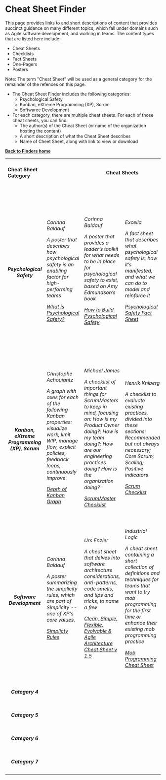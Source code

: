
# Cheat Sheet Finder

This page provides links to and short descriptions of content that provides succinct guidance on many different topics, which fall under domains such as Agile software development, and working in teams. The content types that are listed here include:

- Cheat Sheets
- Checklists
- Fact Sheets
- One-Pagers
- Posters

Note: The term "Cheat Sheet" will be used as a general category for the remainder of the refences on this page.

- The Cheat Sheet Finder includes the following categories:
   - Psychological Safety
   - Kanban, eXtreme Programming (XP), Scrum
   - Softwaree Development
- For each category, there are multiple cheat sheets. For each of those cheat sheets, you can find:
  - The author(s) of the Cheat Sheet (or name of the organization hosting the content)
  - A short description of what the Cheat Sheet describes 
  - Name of Cheet Sheet, along with link to view or download 
  
**[Back to Finders home](https://gphiliprogers.github.io/finders/)**

<html>
<table>


<tr>
<td>
<h4>Cheat Sheet Category</h4>
</td>

<td colspan="4" align="center">
<h4>Cheat Sheets</h4>
</td>
</tr>


<tr>
<td align="center">
<h5>Psychological Safety</h5>
</td>


<td>
<h6>
<p>Corinna Baldauf</p>
<p>A poster that describes how psychological safety is an enabling factor for high-performing teams</p>
<p><a href="https://wall-skills.com/2020/what-is-psychological-safety/">What is Psychological Safety?</a></p>
</h6>
</td>

<td>
<h6>
<p>Corinna Baldauf</p>
<p>A poster that provides a leader’s toolkit for what needs to be in place for psychological safety to exist, based on Amy Edmundson’s book</p>
<p><a href="https://wall-skills.com/2020/how-to-build-psychological-safety/">How to Build Pyschological Safety</a></p>
</h6>
</td>

<td>
<h6>
<p>Excella</p>
<p>A fact sheet that describes what psychological safety is, how it’s manifested, and what we can do to model and reinforce it</p>
<p><a href="https://www.excella.com/resource/psychological-safety">Psychological Safety Fact Sheet</a></p>
</h6>
</td>


<td>
<h6>
<p>Joshua Kerievsky, Heidi Helfand, Ashley Johnson</p>
<p>A cheat sheet containing a short collection of definitions and techniques to help ensure psychological safety is understood and enabled</p>
<p><a href="http://modernagile.org/safety/">High Performance via Psychological Safety</a></p>
</h6>
</td>







<tr>
<td align="center">
<h5>Kanban, eXtreme Programming (XP), Scrum</h5>
</td>
   
<td>
<h6>
<p>Christophe Achouiantz</p>
<p>A graph with axes for each of the following Kanban properties: visualize work, limit WIP, manage flow, explicit policies, feedback loops, continuously improve</p>
<p><a href="http://leanagileprojects.blogspot.com/2013/03/depth-of-kanban-good-coaching-tool.html">Depth of Kanban Graph</a></p>
</h6>
</td> 
   
  
<td>
<h6>
<p>Michael James</p>
<p>A checklist of important things for ScrumMasters to keep in mind, focusing on: How is my Product Owner doing?; How is my team doing?; How are our engineering practices doing? How is the organization doing?</p>
<p><a href="https://scrummasterchecklist.org/pdf/ScrumMaster_Checklist_12_unbranded.pdf">ScrumMaster Checklist</a></p>
</h6>
</td>


<td>
<h6>
<p>Henrik Kniberg</p>
<p>A checklist to evaluate existing practices, divided into these sections: Recommended but not always necessary; Core Scrum; Scaling; Positive indicators</p>
<p><a href="https://www.dropbox.com/s/qsitv2v30olqhms/Scrum-checklist.pdf?dl=0">Scrum Checklist</a></p>
</h6>
</td>



<td>
<h6>
<p>James Shore</p>
<p>A self-assessment quiz that focuses on five  aspects of agile development, from an XP perspective: Thinking; Collaborating; Releasing; Planning; Developing </p>
<p><a href="https://www.dropbox.com/s/qsitv2v30olqhms/Scrum-checklist.pdf?dl=0">Assess Your Agility</a></p>
</h6>
</td>








<tr>
<td align="center">
<h5>Software Development</h5>
</td>
   
<td>
<h6>
<p>Corinna Baldauf</p>
<p>A poster summarizing the simplicity rules, which are part of Simplicity -- one of XP's core values.</p>
<p><a href="https://wall-skills.com/2014/simplicity-rules-from-extreme-programming/">Simplicty Rules</a></p> 
</h6>
</td> 


<td>
<h6>
<p>Urs Enzler</p>
<p>A cheat sheet that delves into software architecture considerations, anti-patterns, code smells, and tips and tricks, to name a few</p>
<p><a href="https://www.planetgeek.ch/2019/09/12/clean-simple-flexible-evolvable-and-agile-architecture-cheat-sheet-update-v1-5/">Clean, Simple, Flexible, Evolvable & Agile Architecture Cheat Sheet v 1.5</a></p>
</h6>
</td>



<td>
<h6>
<p>Industrial Logic</p>
<p>A cheat sheet containing a short collection of definitions and techniques for teams that want to try mob programming for the first time or enhance their existing mob programming practice</p>
<p><a href="https://docs.google.com/document/d/1Ve5LVAJvGqJbUZR6C2o3ZNvFPKpuJ6sfIwxlpgKpKCk/export?format=pdf">Mob Programming Cheat Sheet</a></p>
</h6>
</td>
   


<td>
<h6>
<p>Brian Vermeer, Trisha Gee</p>
<p>A cheat sheet that covers eight things to check for from a security point of view when writing or reviewing code</p>
<p><a href="https://snyk.io/wp-content/uploads/Snyk-Secure-Code-Review-Cheat-Sheet.pdf">8 Security Code Review Best Practices Cheat Sheet</a></p>
</h6>
</td>



<td>
<h6>
<p></p>
<p></p>
</h6>
</td>




<tr>
<td align="center">
<h5>Category 4</h5>
</td>
  
<td>
<h6>
<p></p>
<p></p>
</h6>
</td>


<td>
<h6>
<p></p>
<p></p>
</h6>
</td>


<td>
<h6>
<p></p>
<p></p>
</h6>
</td>


<td>
<h6>
<p></p>
<p></p>
</h6>
</td>


<td>
<h6>
<p></p>
<p></p>
</h6>
</td>





<tr>
<td align="center">
<h5>Category 5</h5>
</td>

<td>
<h6>
<p></p>
<p></p>
</h6>
</td>


<td>
<h6>
<p></p>
<p></p>
</h6>
</td>


<td>
<h6>
<p></p>
<p></p>
</h6>
</td>


<td>
<h6>
<p></p>
<p></p>
</h6>
</td>


<td>
<h6>
<p></p>
<p></p>
</h6>
</td>




<tr>
<td align="center">
<h5>Category 6</h5>
</td>
 
<td>
<h6>
<p></p>
<p></p>
</h6>
</td>


<td>
<h6>
<p></p>
<p></p>
</h6>
</td>


<td>
<h6>
<p></p>
<p></p>
</h6>
</td>


<td>
<h6>
<p></p>
<p></p>
</h6>
</td>


<td>
<h6>
<p></p>
<p></p>
</h6>
</td> 
 
 
 
 

<tr>
<td align="center">
<h5>Category 7</h5>
</td>
  

<td>
<h6>
<p></p>
<p></p>
</h6>
</td>


<td>
<h6>
<p></p>
<p></p>
</h6>
</td>


<td>
<h6>
<p></p>
<p></p>
</h6>
</td>


<td>
<h6>
<p></p>
<p></p>
</h6>
</td>


<td>
<h6>
<p></p>
<p></p>
</h6>
</td>


